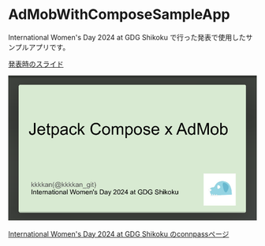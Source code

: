 # AdMobWithComposeSampleApp
International Women's Day 2024 at GDG Shikoku で行った発表で使用したサンプルアプリです。

[発表時のスライド](https://speakerdeck.com/kkkkan/jetpack-compose-x-admob)

![img.png](img.png)

[International Women's Day 2024 at GDG Shikoku のconnpassページ](https://gdgshikoku.connpass.com/event/308743/)